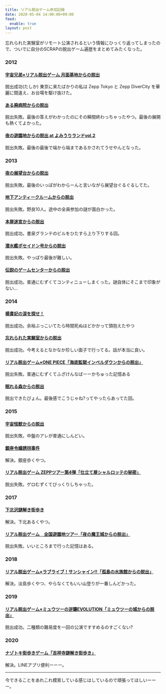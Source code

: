 ```yaml
---
title: リアル脱出ゲーム参加記録
date: 2020-05-04 14:00:00+09:00
feed:
  enable: true
layout: post
---
```


忘れられた実験室がリモート公演されるという情報にひっくり返ってしまったので、ついでに自分のSCRAPの脱出ゲーム遍歴をまとめてみたくなった。

### 2012
#### [宇宙兄弟×リアル脱出ゲーム 月面基地からの脱出](https://realdgame.jp/event/post_3.html)
脱出成功(たしか) 東京に来たばかりの私は Zepp Tokyo と Zepp DiverCity を華麗に間違え、お台場を駆け抜けた。

#### [ある廃病院からの脱出](https://realdgame.jp/event/post_4.html)
脱出失敗。最後の答えがわかったのにその瞬間終わっちゃったやつ。最後の展開も熱くてよかった。

#### [夜の遊園地からの脱出 at よみうりランドvol.2](https://realdgame.jp/event/_at_vol2.html)
脱出失敗。最後の最後で端から端まであるかされてうせやんとなった。

### 2013

#### [夜の展望台からの脱出](https://realdgame.jp/tenboudai/)
脱出失敗。最後のいっぽがわからーんと言いながら展望台ぐるぐるしてた。

#### [地下アンティークルームからの脱出](https://realdgame.jp/event/antique.html)
脱出失敗。野良10人。途中の全員参加の謎が面白かった。

#### [本屋迷宮からの脱出](https://realdgame.jp/event/book_vol1.html)
脱出成功。書泉グランテのビルをひたすら上り下りする回。

#### [潜水艦ポセイドン号からの脱出](https://realdgame.jp/zepptour2/)
脱出失敗。やっぱり最後が難しい。

#### [伝説のゲームセンターからの脱出](https://www.taito.co.jp/gc/realdgc/legend)
脱出成功。普通にむずくてコンティニューしまくった。謎自体にそこまで印象がない…

### 2014
#### [楊貴妃の涙を探せ！](https://realdgame.jp/event/youkihi.html)
脱出成功。余裕ぶっこいてたら時間死ぬほどかかって頭抱えたやつ

#### [忘れられた実験室からの脱出](https://realdgame.jp/event/jikkenshitsu.html)
脱出成功。今考えるとなかなか珍しい面子で行ってる。話が本当に良い。

#### [リアル脱出ゲーム×ONE PIECE「海底監獄インペルダウンからの脱出」](https://realdgame.jp/zepptour3/main.html)
脱出失敗。普通にむずくてふざけんなばーーかちゅった記憶ある

#### [眠れる森からの脱出](https://realdgame.jp/nemureru/index.html)
脱出できたぴょん。最後感でこうじゃね?ってやったらあってた回。

### 2015
#### [宇宙怪獣からの脱出](https://realdgame.jp/uchukaijyu/)
脱出失敗。中盤のアレが普通にしんどい。
#### [銀座令嬢誘拐事件](https://realdgame.jp/event/ginza_reijyo.html)
解決。銀座歩くやつ。

#### [リアル脱出ゲーム ZEPPツアー第4弾「仕立て屋シャルロッテの秘密」](https://realdgame.jp/zepptour4/)
脱出失敗。ゲロむずくてびっくりしちゃった。

### 2017
#### [下北沢謎解き街歩き](https://realdgame.jp/shimokitanazo/)
解決。下北あるくやつ。

#### [リアル脱出ゲーム　全国遊園地ツアー「夜の魔王城からの脱出」](https://realdgame.jp/maoujo/)
脱出失敗。いいところまで行った記憶はある。

### 2018
#### [リアル脱出ゲーム×ラブライブ！サンシャイン!!「孤島の水族館からの脱出」](https://realdgame.jp/lovelive_sunshine/)

解決。淡島歩くやつ、やらなくてもいい山登りが一番しんどかった。

### 2019
#### [リアル脱出ゲーム×ミュウツーの逆襲EVOLUTION「ミュウツーの城からの脱出」](https://realdgame.jp/pokemon2019/)

脱出成功。二種類の難易度を一回の公演ですすめるのすごくない?

### 2020
#### [ナゾトキ街歩きゲーム「吉祥寺謎解き街歩き」](https://realdgame.jp/kichijojinazo/)

解決。LINEアプリ便利ーーー。

-------------------

今できることをあれこれ模索している感じはしているので頑張ってほしいーーー。

